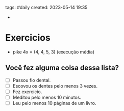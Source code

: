 tags: #daily 
created: 2023-05-14 19:35

- 

# Exercicios
- pike 4x = (4, 4, 5, 3) (execução média)

## Você fez alguma coisa dessa lista?
- [ ] Passou fio dental.
- [ ] Escovou os dentes pelo menos 3 vezes.
- [ ] Fez exercício.
- [ ] Meditou pelo menos 10 minutos.
- [ ] Leu pelo menos 10 páginas de um livro.